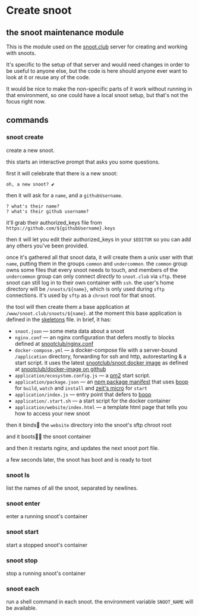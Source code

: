 # Create snoot
## the snoot maintenance module

This is the module used on the [snoot.club](https://snoot.club) server for creating and working with snoots. 

It's specific to the setup of that server and would need changes in order to be useful to anyone else, but the code is here should anyone ever want to look at it or reuse any of the code.

It would be nice to make the non-specific parts of it work without running in that environment, so one could have a local snoot setup, but that's not the focus right now.

## commands

### snoot create

create a new snoot.

this starts an interactive prompt that asks you some questions.

first it will celebrate that there is a new snoot:

```
oh, a new snoot? 💕
```

then it will ask for a `name`, and a `githubUsername`.

```
? what's their name?
? what's their github username?
```

it'll grab their authorized_keys file from `https://github.com/${githubUsername}.keys`

then it will let you edit their authorized_keys in your `$EDITOR` so you can add any
others you've been provided.

once it's gathered all that snoot data, it will create them a unix user with that `name`,
putting them in the groups `common` and `undercommon`. the `common` group owns some files
that every snoot needs to touch, and members of the `undercommon` group can only connect
_*directly*_ to `snoot.club` via `sftp`. these snoot can still log in to their own container
with `ssh`. the user's home directory will be `/snoots/${name}`, which is only used during
`sftp` connections. it's used by `sftp` as a `chroot` root for that snoot.

the tool will then create them a base application at `/www/snoot.club/snoots/${name}`. at
the moment this base application is defined in the [skeletons](https://github.com/snootclub/create-snoot/blob/40d842fa2d9c957014d85f815a3e8e601a6cd903/library/skeletons.js)
file. in brief, it has:

* `snoot.json` — some meta data about a snoot
* `nginx.conf` — an nginx configuration that defers mostly to blocks defined at [snootclub/nginx.conf](https://github.com/snootclub/nginx.conf)
* `docker-compose.yml` — a docker-compose file with a server-bound `/application` directory, forwarding for ssh and http, autorestarting & a start script. it uses the latest [snootclub/snoot docker image](https://hub.docker.com/r/snootclub/snoot) as defined at [snootclub/docker-image on github](https://github.com/snootclub/docker-image)
* `application/ecosystem.config.js` — a [pm2](https://pm2.io/doc/en/runtime/overview/) start script.
* `application/package.json` — an [npm package manifest](https://docs.npmjs.com/files/package.json) that uses [boop](https://github.com/snootclub/boop) for `build`, `watch` and `install` and [zeit's micro](https://github.com/zeit/micro) for `start`
* `application/index.js` — entry point that defers to [boop](https://github.com/snootclub/boop)
* `application/.start.sh` — a start script for the docker container
* `application/website/index.html` — a template html page that tells you how to access your new snoot

then it binds👀 the `website` directory into the snoot's sftp chroot root

and it boots👢👢 the snoot container

and then it restarts nginx, and updates the next snoot port file.

a few seconds later, the snoot has boot and is ready to toot

### snoot ls

list the names of all the snoot, separated by newlines.

### snoot enter <snoot>

enter a running snoot's container

### snoot start <snoot>

start a stopped snoot's container

### snoot stop <snoot>

stop a running snoot's container

### snoot each <command>

run a shell command in each snoot. the environment variable `SNOOT_NAME` will be available.
